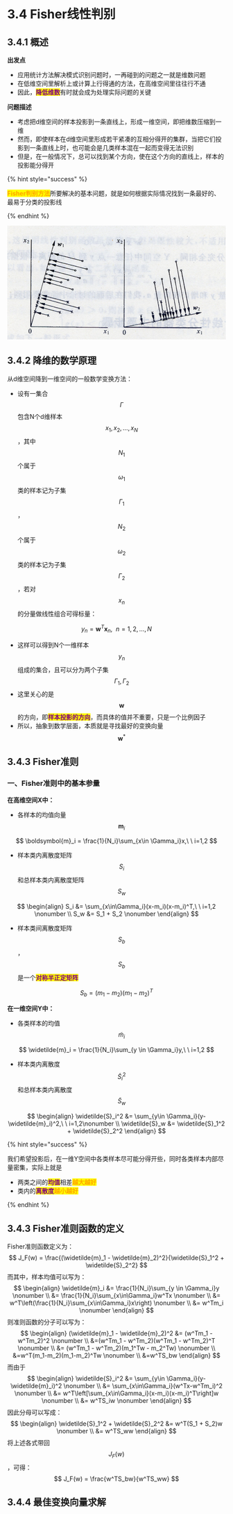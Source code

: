 # 3.4 Fisher线性判别

## 3.4.1 概述

**出发点**

- 应用统计方法解决模式识别问题时，一再碰到的问题之一就是维数问题
- 在低维空间里解析上或计算上行得通的方法，在高维空间里往往行不通
- 因此，<mark style="color:purple;">**降低维数**</mark>有时就会成为处理实际问题的关键



**问题描述**

- 考虑把d维空间的样本投影到一条直线上，形成一维空间，即把维数压缩到一维
- 然而，即使样本在d维空间里形成若干紧凑的互相分得开的集群，当把它们投影到一条直线上时，也可能会是几类样本混在一起而变得无法识别
- 但是，在一般情况下，总可以找到某个方向，使在这个方向的直线上，样本的投影能分得开



{% hint style="success" %}

<mark style="color:orange;">**Fisher判别方法**</mark>所要解决的基本问题，就是如何根据实际情况找到一条最好的、最易于分类的投影线

{% endhint %}



![](../.gitbook/assets/3.4.1.png)



## 3.4.2 降维的数学原理

从d维空间降到一维空间的一般数学变换方法：

- 设有一集合$$\Gamma$$包含N个d维样本$$x_1,x_2,\dots,x_N$$，其中$$N_1$$个属于$$\omega_1$$类的样本记为子集$$\Gamma_1$$，$$N_2$$个属于$$\omega_2$$类的样本记为子集$$\Gamma_2$$，若对$$x_n$$的分量做线性组合可得标量：

$$
y_n = \boldsymbol{w}^T\boldsymbol{x}_n,\ \ n=1,2,\dots,N
$$

- 这样可以得到N个一维样本$$y_n$$组成的集合，且可以分为两个子集$$\Gamma_1,\Gamma_2$$
- 这里关心的是$$\boldsymbol{w}$$的方向，即<mark style="color:purple;">**样本投影的方向**</mark>，而具体的值并不重要，只是一个比例因子
- 所以，抽象到数学层面，本质就是寻找最好的变换向量$$\boldsymbol{w}^*$$



## 3.4.3 Fisher准则

### 一、Fisher准则中的基本参量

**在高维空间X中：**

- 各样本的均值向量$$\boldsymbol{m}_i$$

$$
\boldsymbol{m}_i = \frac{1}{N_i}\sum_{x\in \Gamma_i}x,\ \ i=1,2
$$

- 样本类内离散度矩阵$$S_i$$和总样本类内离散度矩阵$$S_w$$

$$
\begin{align}
S_i &= \sum_{x\in\Gamma_i}(x-m_i)(x-m_i)^T,\ \ i=1,2 \nonumber
\\
S_w &= S_1 + S_2 \nonumber
\end{align}
$$

- 样本类间离散度矩阵$$S_b$$，$$S_b$$是一个<mark style="color:purple;">**对称半正定矩阵**</mark>

$$
S_b = (m_1-m_2)(m_1-m_2)^T
$$



**在一维空间Y中：**

- 各类样本的均值$$\widetilde{m}_i$$

$$
\widetilde{m}_i = \frac{1}{N_i}\sum_{y \in \Gamma_i}y,\ \ i=1,2
$$

- 样本类内离散度$$\widetilde{S}_i^2$$和总样本类内离散度$$\widetilde{S}_w$$

$$
\begin{align}
\widetilde{S}_i^2 &= \sum_{y\in \Gamma_i}(y-\widetilde{m}_i)^2,\ \ i=1,2\nonumber
\\
\widetilde{S}_w &= \widetilde{S}_1^2 + \widetilde{S}_2^2
\end{align}
$$



{% hint style="success" %}

我们希望投影后，在一维Y空间中各类样本尽可能分得开些，同时各类样本内部尽量密集，实际上就是

- 两类之间的<mark style="color:purple;">**均值**</mark>相差<mark style="color:orange;">**越大越好**</mark>
- 类内的<mark style="color:purple;">**离散度**</mark><mark style="color:orange;">**越小越好**</mark>

{% endhint %}



## 3.4.3 Fisher准则函数的定义

Fisher准则函数定义为：
$$
J_F(w) = \frac{(\widetilde{m}_1 - \widetilde{m}_2)^2}{\widetilde{S}_1^2 + \widetilde{S}_2^2}
$$
而其中，样本均值可以写为：
$$
\begin{align}
\widetilde{m}_i &= \frac{1}{N_i}\sum_{y \in \Gamma_i}y \nonumber
\\
&= \frac{1}{N_i}\sum_{x\in\Gamma_i}w^Tx \nonumber
\\
&= w^T\left(\frac{1}{N_i}\sum_{x\in\Gamma_i}x\right) \nonumber
\\
&= w^Tm_i \nonumber
\end{align}
$$
则准则函数的分子可以写为：
$$
\begin{align}
(\widetilde{m}_1 - \widetilde{m}_2)^2 &= (w^Tm_1 - w^Tm_2)^2 \nonumber
\\
&=(w^Tm_1 - w^Tm_2)(w^Tm_1 - w^Tm_2)^T \nonumber
\\
&= (w^Tm_1 - w^Tm_2)(m_1^Tw - m_2^Tw) \nonumber
\\
&=w^T(m_1-m_2)(m_1-m_2)^Tw \nonumber
\\
&=w^TS_bw
\end{align}
$$
而由于
$$
\begin{align}
\widetilde{S}_i^2 &= \sum_{y\in \Gamma_i}(y-\widetilde{m}_i)^2 \nonumber
\\
&= \sum_{x\in\Gamma_i}(w^Tx-w^Tm_i)^2 \nonumber
\\
&= w^T\left[\sum_{x\in\Gamma_i}(x-m_i)(x-m_i)^T\right]w \nonumber
\\
&= w^TS_iw \nonumber
\end{align}
$$
因此分母可以写成：
$$
\begin{align}
\widetilde{S}_1^2 + \widetilde{S}_2^2 &= w^T(S_1 + S_2)w \nonumber
\\
&= w^TS_ww
\end{align}
$$
将上述各式带回$$J_F(w)$$，可得：
$$
J_F(w) = \frac{w^TS_bw}{w^TS_ww}
$$


## 3.4.4 最佳变换向量求解
